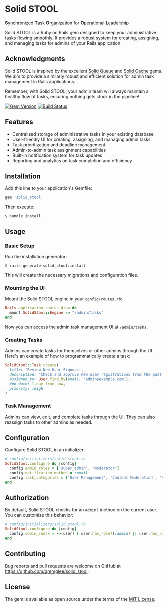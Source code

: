 # Solid STOOL

**S**ynchronized **T**ask **O**rganization for **O**perational **L**eadership

Solid STOOL is a Ruby on Rails gem designed to keep your administrative tasks flowing smoothly. It provides a robust system for creating, assigning, and managing tasks for admins of your Rails application.

## Acknowledgments

Solid STOOL is inspired by the excellent [Solid Queue](https://github.com/basecamp/solid_queue) and [Solid Cache](https://github.com/rails/solid_cache) gems. We aim to provide a similarly robust and efficient solution for admin task management in Rails applications.

Remember, with Solid STOOL, your admin team will always maintain a healthy flow of tasks, ensuring nothing gets stuck in the pipeline!

[![Gem Version](https://badge.fury.io/rb/solid_stool.svg)](https://badge.fury.io/rb/solid_stool)
[![Build Status](https://travis-ci.org/gremglee/solid_stool.svg?branch=main)](https://travis-ci.org/gremglee/solid_stool)

## Features

- Centralized storage of administrative tasks in your existing database
- User-friendly UI for creating, assigning, and managing admin tasks
- Task prioritization and deadline management
- Admin-to-admin task assignment capabilities
- Built-in notification system for task updates
- Reporting and analytics on task completion and efficiency

## Installation

Add this line to your application's Gemfile:

```ruby
gem 'solid_stool'
```

Then execute:

```
$ bundle install
```

## Usage

### Basic Setup

Run the installation generator:

```
$ rails generate solid_stool:install
```

This will create the necessary migrations and configuration files.

### Mounting the UI

Mount the Solid STOOL engine in your `config/routes.rb`:

```ruby
Rails.application.routes.draw do
  mount SolidStool::Engine => "/admin/tasks"
end
```

Now you can access the admin task management UI at `/admin/tasks`.

### Creating Tasks

Admins can create tasks for themselves or other admins through the UI. Here's an example of how to programmatically create a task:

```ruby
SolidStool::Task.create(
  title: 'Review New User Signups',
  description: 'Check and approve new user registrations from the past 24 hours',
  assigned_to: User.find_by(email: 'admin@example.com'),
  due_date: 1.day.from_now,
  priority: :high
)
```

### Task Management

Admins can view, edit, and complete tasks through the UI. They can also reassign tasks to other admins as needed.

## Configuration

Configure Solid STOOL in an initializer:

```ruby
# config/initializers/solid_stool.rb
SolidStool.configure do |config|
  config.admin_roles = ['super_admin', 'moderator']
  config.notification_method = :email
  config.task_categories = ['User Management', 'Content Moderation', 'System Maintenance']
end
```

## Authorization

By default, Solid STOOL checks for an `admin?` method on the current user. You can customize this behavior:

```ruby
# config/initializers/solid_stool.rb
SolidStool.configure do |config|
  config.admin_check = ->(user) { user.has_role?(:admin) || user.has_role?(:moderator) }
end
```

## Contributing

Bug reports and pull requests are welcome on GitHub at https://github.com/gremglee/solid_stool.

## License

The gem is available as open source under the terms of the [MIT License](https://opensource.org/licenses/MIT).
